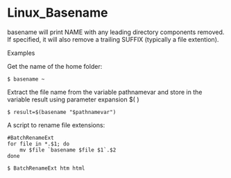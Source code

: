 # Linux\_Basename

basename will print NAME with any leading directory components removed. If specified, it will also remove a trailing SUFFIX \(typically a file extention\).

Examples

Get the name of the home folder:

```text
$ basename ~
```

Extract the file name from the variable pathnamevar and store in the variable result using parameter expansion $\( \)

```text
$ result=$(basename "$pathnamevar")
```

A script to rename file extensions:

```text
#BatchRenameExt
for file in *.$1; do
    mv $file `basename $file $1`.$2
done

$ BatchRenameExt htm html
```

